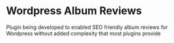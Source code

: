 # Wordpress Album Reviews
 Plugin being developed to enabled SEO friendly album reviews for Wordpress without added complexity that most plugins provide
